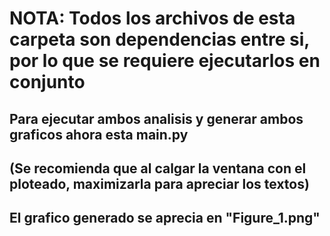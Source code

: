 # NOTA: Todos los archivos de esta carpeta son dependencias entre si, por lo que se requiere ejecutarlos en conjunto
## Para ejecutar ambos analisis y generar ambos graficos ahora esta main.py
## (Se recomienda que al calgar la ventana con el ploteado, maximizarla para apreciar los textos)
## El grafico generado se aprecia en "Figure_1.png"
